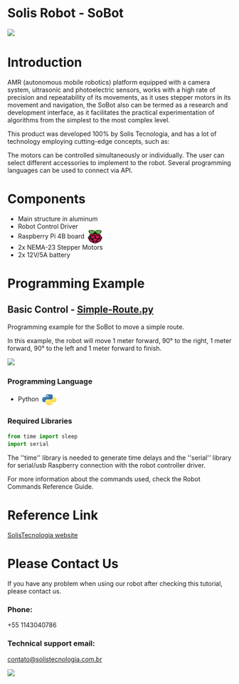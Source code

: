 # Solis Robot - SoBot
![](https://github.com/SolisTecnologia/SoBot-Simple-Route/blob/master/png/SoBotSingle.png)
# Introduction

AMR (autonomous mobile robotics) platform equipped with a camera system, ultrasonic and photoelectric sensors, works with a high rate of precision and repeatability of its movements, as it uses stepper motors in its movement and navigation, the SoBot also can be termed as a research and development interface, as it facilitates the practical experimentation of algorithms from the simplest to the most complex level.

This product was developed 100% by Solis Tecnologia, and has a lot of technology employing cutting-edge concepts, such as:

The motors can be controlled simultaneously or individually.
The user can select different accessories to implement to the robot.
Several programming languages can be used to connect via API.

# Components

* Main structure in aluminum
* Robot Control Driver
* Raspberry Pi 4B board <img align="center" height="30" width="40" src="https://github.com/devicons/devicon/blob/master/icons/raspberrypi/raspberrypi-original.svg">
* 2x NEMA-23 Stepper Motors
* 2x 12V/5A battery

# Programming Example
## Basic Control - [Simple-Route.py](https://github.com/SolisTecnologia/SoBot-Simple-Route/blob/master/Simple-Route.py)
Programming example for the SoBot to move a simple route.

In this example, the robot will move 1 meter forward, 90° to the right, 1 meter forward, 90° to the left and 1 meter forward to finish.

![](https://github.com/SolisTecnologia/SoBot-Simple-Route/blob/master/png/Simple-route-course.png)

### Programming Language

* Python  <img align="center" height="30" width="40" src="https://raw.githubusercontent.com/devicons/devicon/master/icons/python/python-original.svg">

### Required Libraries

~~~python
from time import sleep
import serial
~~~

The ''time'' library is needed to generate time delays and the ''serial'' library for serial/usb Raspberry connection with the robot controller driver.



For more information about the commands used, check the Robot Commands Reference Guide.


# Reference Link
[SolisTecnologia website](https://www.solistecnologia.com.br/produtos/estacoes_sobot)

# Please Contact Us
If you have any problem when using our robot after checking this tutorial, please contact us.

### Phone:
+55 1143040786

### Technical support email: 
contato@solistecnologia.com.br

![](https://github.com/SolisTecnologia/SoBot-Simple-Route/blob/master/png/logo.png)
